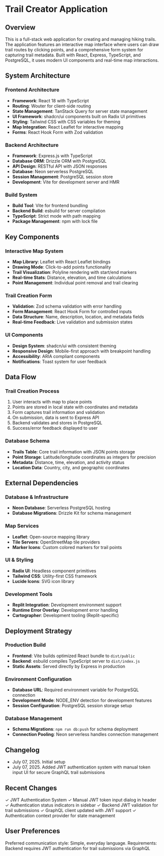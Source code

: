# Trail Creator Application

## Overview

This is a full-stack web application for creating and managing hiking trails. The application features an interactive map interface where users can draw trail routes by clicking points, and a comprehensive form system for capturing trail metadata. Built with React, Express, TypeScript, and PostgreSQL, it uses modern UI components and real-time map interactions.

## System Architecture

### Frontend Architecture
- **Framework**: React 18 with TypeScript
- **Routing**: Wouter for client-side routing
- **State Management**: TanStack Query for server state management
- **UI Framework**: shadcn/ui components built on Radix UI primitives
- **Styling**: Tailwind CSS with CSS variables for theming
- **Map Integration**: React Leaflet for interactive mapping
- **Forms**: React Hook Form with Zod validation

### Backend Architecture
- **Framework**: Express.js with TypeScript
- **Database ORM**: Drizzle ORM with PostgreSQL
- **API Design**: RESTful API with JSON responses
- **Database**: Neon serverless PostgreSQL
- **Session Management**: PostgreSQL session store
- **Development**: Vite for development server and HMR

### Build System
- **Build Tool**: Vite for frontend bundling
- **Backend Build**: esbuild for server compilation
- **TypeScript**: Strict mode with path mapping
- **Package Management**: npm with lock file

## Key Components

### Interactive Map System
- **Map Library**: Leaflet with React Leaflet bindings
- **Drawing Mode**: Click-to-add points functionality
- **Trail Visualization**: Polyline rendering with start/end markers
- **Real-time Stats**: Distance, elevation, and time calculations
- **Point Management**: Individual point removal and trail clearing

### Trail Creation Form
- **Validation**: Zod schema validation with error handling
- **Form Management**: React Hook Form for controlled inputs
- **Data Structure**: Name, description, location, and metadata fields
- **Real-time Feedback**: Live validation and submission states

### UI Components
- **Design System**: shadcn/ui with consistent theming
- **Responsive Design**: Mobile-first approach with breakpoint handling
- **Accessibility**: ARIA compliant components
- **Notifications**: Toast system for user feedback

## Data Flow

### Trail Creation Process
1. User interacts with map to place points
2. Points are stored in local state with coordinates and metadata
3. Form captures trail information and validation
4. On submission, data is sent to Express API
5. Backend validates and stores in PostgreSQL
6. Success/error feedback displayed to user

### Database Schema
- **Trails Table**: Core trail information with JSON points storage
- **Point Storage**: Latitude/longitude coordinates as integers for precision
- **Metadata**: Distance, time, elevation, and activity status
- **Location Data**: Country, city, and geographic coordinates

## External Dependencies

### Database & Infrastructure
- **Neon Database**: Serverless PostgreSQL hosting
- **Database Migrations**: Drizzle Kit for schema management

### Map Services
- **Leaflet**: Open-source mapping library
- **Tile Servers**: OpenStreetMap tile providers
- **Marker Icons**: Custom colored markers for trail points

### UI & Styling
- **Radix UI**: Headless component primitives
- **Tailwind CSS**: Utility-first CSS framework
- **Lucide Icons**: SVG icon library

### Development Tools
- **Replit Integration**: Development environment support
- **Runtime Error Overlay**: Development error handling
- **Cartographer**: Development tooling (Replit-specific)

## Deployment Strategy

### Production Build
- **Frontend**: Vite builds optimized React bundle to `dist/public`
- **Backend**: esbuild compiles TypeScript server to `dist/index.js`
- **Static Assets**: Served directly by Express in production

### Environment Configuration
- **Database URL**: Required environment variable for PostgreSQL connection
- **Development Mode**: NODE_ENV detection for development features
- **Session Configuration**: PostgreSQL session storage setup

### Database Management
- **Schema Migrations**: `npm run db:push` for schema deployment
- **Connection Pooling**: Neon serverless handles connection management

## Changelog
- July 07, 2025. Initial setup
- July 07, 2025. Added JWT authentication system with manual token input UI for secure GraphQL trail submissions

## Recent Changes
✓ JWT Authentication System
✓ Manual JWT token input dialog in header
✓ Authentication status indicators in sidebar
✓ Backend JWT validation for trail submissions
✓ GraphQL client updated with JWT support
✓ Authentication context provider for state management

## User Preferences

Preferred communication style: Simple, everyday language.
Requirements: Backend requires JWT authentication for trail submissions via GraphQL